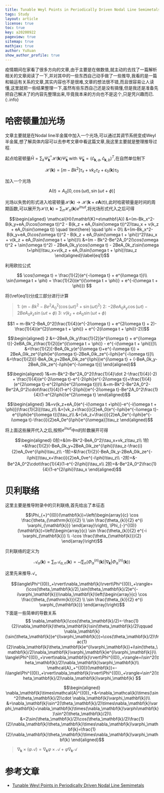 ```yaml
---
title: Tunable Weyl Points in Periodically Driven Nodal Line Semimetals内容推导
tags: Study
layout: article
license: true
toc: true
key: a20200922
pageview: true
sitemap: true
mathjax: true
author: YuXuan
show_author_profile: true
---
```

疫情期间在家看了很多方向的文章,由于主要是在做数值,就主动的去找了一篇解析相关的文章阅读了一下,并对其中的一些东西自己动手做了一些推导,我看的是一篇和输运有关系的文章,其实内容也不是很难,文章的想法很不错,而且很容易让人读懂,这里就把一些结果整理一下,虽然有些东西自己还是没有搞懂,但是我还是准备先把自己解决了的内容先整理出来,毕竟我本来的方向也不是这个,只是凭兴趣而已.
{:.info}
<!--more-->
# 哈密顿量加光场
文章主要就是在Nodal line半金属中加入一个光场,可以通过其调节系统变成Weyl 半金属,想了解具体内容可以去参考文章中看这篇文章,我这里主要就是整理推导过程.

起点哈密顿量$\hat{H}=\sum_{k} \hat{\Psi}_{\mathbf{k}}^{\dagger} \mathcal{H}(\mathbf{k}) \hat{\Psi}_{\mathbf{k}} \text { with } \hat{\Psi}_{\mathbf{k}}=\left(\hat{c}_{\mathbf{k}, a}, \hat{c}_{\mathbf{k}, b}\right)^{T}$,在自然单位制下

$$\mathcal{H}(\mathbf{k})=\left[m-B k^{2}\right] \tau_{x}+v k_{z} \tau_{z}+\epsilon_{0}(\mathbf{k}) \tau_{0}$$

加入一个光场

$$\mathrm{A}(t)=A_0[0,\cos(\omega t),\sin(\omega t + \phi)]$$

光场以失势的形式进入哈密顿量$\mathcal{H}(\mathbf{k})\rightarrow\mathcal{H}(\mathbf{k}+e\mathbf{A}(t))$,此时哈密顿量是时间的周期函数,可以展开为$\mathcal{H}(t,\mathbf{k})=\sum_n\mathcal{H}_n(\mathbf{k})e^{in\omega t}$,将光场形式代入之后可得

$$\begin{aligned}
\mathcal{H}(\mathbf{K}+e\mathbf{A}) &=(m-Bk_x^2-B(k_y+eA_0\cos(\omega t))^2 - B(k_z + eA_0\sin(\omega t))^2)\tau_x + v(k_z + eA_0\sin(\omega t)) \quad \text{here} \quad \phi = 0\\
&=(m-Bk_x^2-B(k_y+eA_0\cos(\omega t))^2 - B(k_z + eA_0\sin(\omega t + \phi))^2)\tau_x + v(k_z + eA_0\sin(\omega t + \phi))\\
&=(m - Bk^2-Be^2A_0^2(\cos(\omega t)^2 + \sin(\omega t)^2) - 2BeA_0k_y\cos(\omega t) - 2BeA_0k_z\sin(\omega t+\phi))\tau_x+v(k_z + eA_0\sin(\omega t + \phi))\tau_z
\end{aligned}\label{eq1}$$

利用欧拉公式

$$
\cos(\omega t) = \frac{1}{2}(e^{-i\omega t} + e^{i\omega t})\\
\sin(\omega t + \phi) = \frac{1}{2i}(e^{i(\omega t + \phi)} + e^{-i(\omega t + \phi)})
$$

将(\ref{eq1})分成三部分进行计算
>1: $(m - Bk^2-Be^2A_0^2(\cos(\omega t)^2 + \sin(\omega t)^2)$
>2: $- 2BeA_0k_y\cos(\omega t) - 2BeA_0k_z\sin(\omega t+\phi)$
>3: $v(k_z + eA_0\sin(\omega t + \phi)$

$$1 = m-Bk^2-BeA_0^2[\frac{1}{4}(e^{-2i\omega t} + e^{2i\omega t} + 2)- \frac{1}{4}(e^{2(i\omega t + \phi)} + e^{-2(i\omega t + \phi)}-2)]$$

$$\begin{aligned}
2 &=-2BeA_0k_y\frac{1}{2}[e^{i\omega t} + e^{i\omega t}]-2eBA_0k_z\frac{1}{2i}[e^{i(\omega t + \phi)} - e^{-i(\omega t + \phi)}]\\
&=\frac{1}{2}[-BeA_0k_y(e^{i\omega t}+e^{-i\omega t}) + 2BeA_0ik_ze^{i\phi}e^{i\omega t}-2BeA_0ik_ze^{-i\phi}e^{-i\omega t}]\\
&=\frac{1}{2}[(-BeA_0k_y+2BeA_0ik_ze^{i\phi})e^{i\omega t} + (-BeA_0k_y-2BeA_0ik_ze^{-i\phi}e^{-i\omega t})]
\end{aligned}$$

$$\begin{aligned}
1&=m-Bk^2-Be^2A_0^2(\frac{1}{4}\dot 2-\frac{1}{4}(-2) + \frac{1}{4}(e^{-2i\omega t}-e^{-2i\phi}e^{-2i\omega t})+\frac{1}{4}(e^{2i\omega t}-e^{2i\phi}e^{2i\omega t}))\\
&=m-Bk^2-Be^2A_0^2-Be^2A_0^2\cdot\frac{1}{4}(1-e^{-2i\phi})e^{-2i\omega t}-Be^2A_0^2\frac{1}{4}(1-e^{2i\phi})e^{2i\omega t}
\end{aligned}$$

$$\begin{aligned}
3&=v(k_z+eA_0(e^{-i(\omega t +\phi)}-e^{-i(\omega t + \phi)})\frac{1}{2i})\tau_z\\
&=[vk_z+\frac{i}{2}eA_0(e^{-i\phi}e^{-i\omega t}-e^{i\phi}e^{i\omega t})]\tau_z\\
&=[vk_z+\frac{i}{2}eA_0e^{-i\phi}e^{-i\omega t}-\frac{i}{2}eA_0e^{i\phi}e^{i\omega}]\tau_z
\end{aligned}$$

将上面这些展开代入之后,按照$e^{in\omega t}$中n的阶数展开可得

$$\begin{aligned}
0阶=&(m-Bk^2-BeA_0^2)\tau_x+vk_z\tau_z\\
1阶=&\frac{1}{2}(-BeA_0k_y+2BeA_0ik_ze^{i\phi})\tau_z-\frac{i}{2}eA_0ve^{i\phi}\tau_z\\
-1阶=&\frac{1}{2}(-BeA_0k_y-2BeA_0ik_ze^{-i\phi})\tau_x+\frac{i}{2}eA_0ve^{-i\phi}\tau_z\\
-2阶=&-Be^2A_0^2\cdot\frac{1}{4}(1-e^{-2i\phi})\tau_x\\
2阶=&-Be^2A_0^2\frac{1}{4}(1-e^{2i\phi})\tau_x
\end{aligned}$$

# 贝利联络
这里主要是推导附录中的贝利联络,首先给出了本征态

$$\Phi_{+}^{(0)}(\mathbf{k})=\left(\begin{array}{c}
\cos \frac{\theta_{\mathrm{k}}}{2} \\
\sin \frac{\theta_{k}}{2} e^{i \varphi_{\mathbf{k}}}
\end{array}\right), \Phi_{-}^{(0)}(\mathbf{k})=\left(\begin{array}{c}
\sin \frac{\theta_{k}}{2} e^{-i \varphi_{\mathbf{k}}} \\
-\cos \frac{\theta_{\mathbf{k}}}{2}
\end{array}\right)$$

贝利联络的定义为

$$\mathcal{A}_{\alpha}(\mathbf{k})=\sum_{n} \mathcal{A}_{\alpha, n}(\mathbf{k})=-i \sum_{n}\left\langle\Phi_{\alpha}^{(n)}(\mathbf{k})\left|\nabla_{\mathbf{k}}\right| \Phi_{\alpha}^{(n)}(\mathbf{k})\right\rangle$$

这里先来推导$\mathcal{A}_{+}$

$$\langle\Phi^{(0)}_+\rvert\nabla_\mathbf{k}\rvert\Phi^{(0)}_+\rangle=(\cos(\theta_\mathbf{k}/2),\sin(\theta_\mathbf{k}/2)e^{-i\varphi_\mathbf{k}})\nabla_\mathbf{k}\left(\begin{array}{c}
\cos \frac{\theta_{\mathrm{k}}}{2} \\
\sin \frac{\theta_{k}}{2} e^{i \varphi_{\mathbf{k}}}
\end{array}\right)$$
下面是一些简单的导数关系
$$
\nabla_\mathbf{k}\cos(\theta_\mathbf{k}/2)=-\frac{1}{2}\nabla_\mathbf{k}\theta_\mathbf{k}\sin(\theta_\mathbf{k}/2)\qquad \nabla_\mathbf{k}(\sin(\theta_\mathbf{k})e^{i\varphi_\mathbf{k}})=\cos(\theta_\mathbf{k}/2)\frac{1}{2}\nabla_\mathbf{k}\theta_\mathbf{k}e^{i\varphi_\mathbf{k}}+i\sin(\theta_\mathbf{k}/2)\nabla_\mathbf{k}\varphi_\mathbf{k}e^{i\varphi_\mathbf{k}}\\
\langle\Phi^{(0)}_+\rvert\nabla_\mathbf{k}\rvert\Phi^{(0)}_+\rangle=i\sin^2(\theta_\mathbf{k}/2)\nabla_\mathbf{k}\varphi_\mathbf{k}\\
\mathcal{A}_+^{(0)}(\mathbf{k})=-i\langle\Phi^{(0)}_+\rvert\nabla_\mathbf{k}\rvert\Phi^{(0)}_+\rangle=\sin^2(\theta_\mathbf{k}/2)\nabla_\mathbf{k}\varphi_\mathbf{k}
$$

$$\begin{aligned}
\nabla_\mathbf{k}\times\mathcal{A}^{(0)}_+&=\nabla_\mathcal{k}\times(\sin^2(\theta_\mathbf{k}/2)\cdot  \nabla_\mathbf{k}\varphi_\mathbf{k})\\
&=\nabla_\mathbf{k}\sin^2(\theta_\mathbf{k}/2)\times\nabla_\mathbf{k}\varphi_\mathbf{k}+\nabla_\mathbf{k}\times(\nabla_\mathbf{k}\varphi\mathbf{k})\sin^2(\theta_\mathbf{k}/2)\\
&=2\sin(\theta_\mathbf{k}/2)\cos(\theta_\mathbf{k}/2)\frac{1}{2}\nabla_\mathbf{k}\theta_\mathbf{k}\times\nabla_\mathbf{k}\varphi_\mathbf{k}=\frac{1}{2}\nabla_\mathbf{k}\theta_\mathbf{k}\times\nabla_\mathbf{k}\varphi_\mathbf{k}
\end{aligned}$$

> $\nabla_\mathbf{k}\times(\varphi\mathcal{A})=\nabla_\mathbf{k}\varphi\times \mathcal{A}+\varphi\nabla_\mathbf{k}\mathcal{A}$

# 参考文章
- [Tunable Weyl Points in Periodically Driven Nodal Line Semimetals](https://journals.aps.org/prl/abstract/10.1103/PhysRevLett.117.087402)